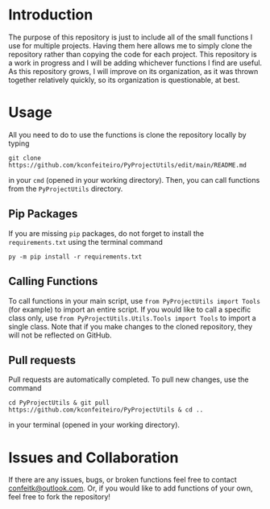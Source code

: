# Introduction

The purpose of this repository is just to include all of the small functions I use for multiple projects. Having them here allows me to simply clone the repository rather than copying the code for each project. This repository is a work in progress and I will be adding whichever functions I find are useful. As this repository grows, I will improve on its organization, as it was thrown together relatively quickly, so its organization is questionable, at best.

# Usage

All you need to do to use the functions is clone the repository locally by typing 

```
git clone https://github.com/kconfeiteiro/PyProjectUtils/edit/main/README.md
```

 in your `cmd` (opened in your working directory). Then, you can call functions from the `PyProjectUtils` directory. 

 ## Pip Packages
 If you are missing `pip` packages, do not forget to install the `requirements.txt` using the terminal command
 ```
py -m pip install -r requirements.txt
```

## Calling Functions

To call functions in your main script, use `from PyProjectUtils import Tools` (for example) to import an entire script. If you would like to call a specific class only, use `from PyProjectUtils.Utils.Tools import Tools` to import a single class. Note that if you make changes to the cloned repository, they will not be reflected on GitHub.

## Pull requests

Pull requests are automatically completed. To pull new changes, use the command

```
cd PyProjectUtils & git pull https://github.com/kconfeiteiro/PyProjectUtils & cd ..
```

in your terminal (opened in your working directory).

# Issues and Collaboration

If there are any issues, bugs, or broken functions feel free to contact confeitk@outlook.com. Or, if you would like to add functions of your own, feel free to fork the repository!
